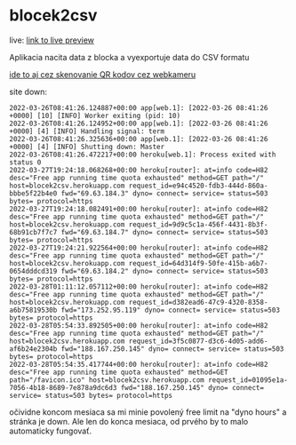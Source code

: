 # blocek2csv

live: [link to live preview](https://blocek2csv.herokuapp.com/)

Aplikacia nacita data z blocka a vyexportuje data do CSV formatu

[ide to aj cez skenovanie QR kodov cez webkameru](https://youtu.be/z-pcBIShykg)


site down:
```
2022-03-26T08:41:26.124887+00:00 app[web.1]: [2022-03-26 08:41:26 +0000] [10] [INFO] Worker exiting (pid: 10)
2022-03-26T08:41:26.124952+00:00 app[web.1]: [2022-03-26 08:41:26 +0000] [4] [INFO] Handling signal: term
2022-03-26T08:41:26.325636+00:00 app[web.1]: [2022-03-26 08:41:26 +0000] [4] [INFO] Shutting down: Master
2022-03-26T08:41:26.472217+00:00 heroku[web.1]: Process exited with status 0
2022-03-27T19:24:18.068268+00:00 heroku[router]: at=info code=H82 desc="Free app running time quota exhausted" method=GET path="/" host=blocek2csv.herokuapp.com request_id=e94c4520-fdb3-444d-860a-bbbe5f22b4e0 fwd="69.63.184.3" dyno= connect= service= status=503 bytes= protocol=https
2022-03-27T19:24:18.082491+00:00 heroku[router]: at=info code=H82 desc="Free app running time quota exhausted" method=GET path="/" host=blocek2csv.herokuapp.com request_id=9d9c5c1a-456f-4431-8b3f-68b91cb7f7c7 fwd="69.63.184.7" dyno= connect= service= status=503 bytes= protocol=https
2022-03-27T19:24:21.922564+00:00 heroku[router]: at=info code=H82 desc="Free app running time quota exhausted" method=GET path="/" host=blocek2csv.herokuapp.com request_id=64d314f9-50fe-415b-a6b7-0654dddcd319 fwd="69.63.184.2" dyno= connect= service= status=503 bytes= protocol=https
2022-03-28T01:11:12.057112+00:00 heroku[router]: at=info code=H82 desc="Free app running time quota exhausted" method=GET path="/" host=blocek2csv.herokuapp.com request_id=d382ead6-47c9-4320-8358-a6b75819530b fwd="173.252.95.119" dyno= connect= service= status=503 bytes= protocol=https
2022-03-28T05:54:33.892505+00:00 heroku[router]: at=info code=H82 desc="Free app running time quota exhausted" method=GET path="/" host=blocek2csv.herokuapp.com request_id=3f5c0877-d3c6-4d05-add6-af6b24e2304b fwd="188.167.250.145" dyno= connect= service= status=503 bytes= protocol=https
2022-03-28T05:54:35.417744+00:00 heroku[router]: at=info code=H82 desc="Free app running time quota exhausted" method=GET path="/favicon.ico" host=blocek2csv.herokuapp.com request_id=01095e1a-7056-4b18-8689-7e878a9dc6d3 fwd="188.167.250.145" dyno= connect= service= status=503 bytes= protocol=https
```

očividne koncom mesiaca sa mi minie povolený free limit na "dyno hours" a stránka je down. Ale len do konca mesiaca, od prvého by to malo automaticky fungovať.
